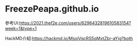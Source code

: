 # FreezePeapa.github.io
參考UI:https://2021.thef2e.com/users/6296432819610583154?week=1&type=1

HackMD介紹:https://hackmd.io/MsxjVqcRS5qMxtZbr-aYjg?both
